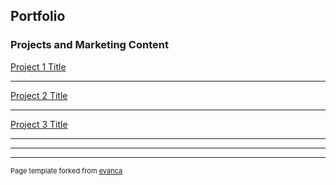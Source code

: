 ## Portfolio

### Projects and Marketing Content 

[Project 1 Title](/sample_page)
<img src="">

---
[Project 2 Title](/pdf/sample_presentation.pdf)
<img src="">

---
[Project 3 Title](http://example.com/)
<img src="">

---


---




---
<p style="font-size:11px">Page template forked from <a href="https://github.com/evanca/quick-portfolio">evanca</a></p>
<!-- Remove above link if you don't want to attibute -->
